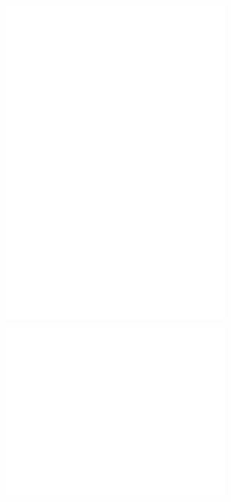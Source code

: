 ![User info](https://github.com/batsura-vs/batsura-vs/blob/main/metrics.plugin.isocalendar.fullyear.svg)

![leetcode](https://raw.githubusercontent.com/batsura-vs/batsura-vs/main/metrics.plugin.leetcode.svg)

